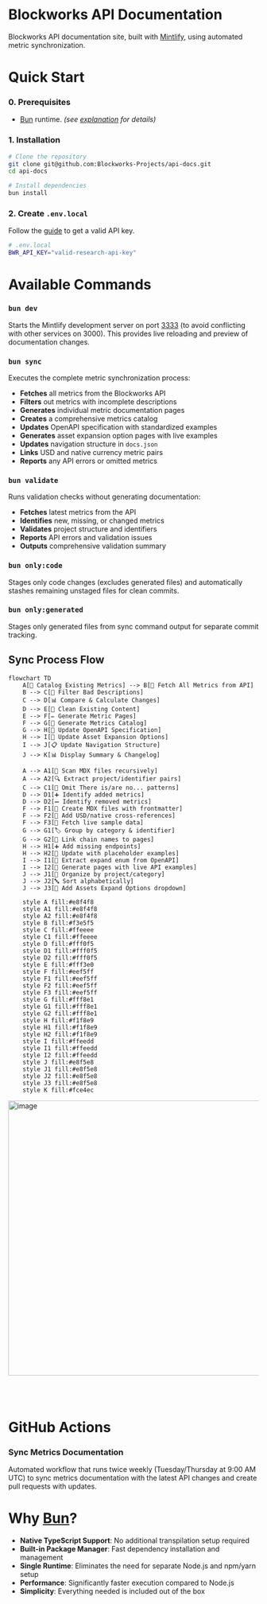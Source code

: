 # Blockworks API Documentation

Blockworks API documentation site, built with [Mintlify](https://mintlify.com), using automated metric synchronization.

# Quick Start

### 0. Prerequisites

- [Bun](https://bun.sh) runtime.  _(see [explanation](#why-bun) for details)_

### 1. Installation

```bash
# Clone the repository
git clone git@github.com:Blockworks-Projects/api-docs.git
cd api-docs

# Install dependencies
bun install
```

### 2. Create `.env.local`

Follow the [guide](https://docs.blockworksresearch.com/getting-started#complete-walkthrough) to get a valid API key.

```bash
# .env.local
BWR_API_KEY="valid-research-api-key"
```

# Available Commands

### `bun dev`
Starts the Mintlify development server on port [3333](http://localhost:3333) (to avoid conflicting with other services on 3000). This provides live reloading and preview of documentation changes.

### `bun sync`
Executes the complete metric synchronization process:

- **Fetches** all metrics from the Blockworks API
- **Filters** out metrics with incomplete descriptions
- **Generates** individual metric documentation pages
- **Creates** a comprehensive metrics catalog
- **Updates** OpenAPI specification with standardized examples
- **Generates** asset expansion option pages with live examples
- **Updates** navigation structure in `docs.json`
- **Links** USD and native currency metric pairs
- **Reports** any API errors or omitted metrics

### `bun validate`
Runs validation checks without generating documentation:

- **Fetches** latest metrics from the API
- **Identifies** new, missing, or changed metrics
- **Validates** project structure and identifiers
- **Reports** API errors and validation issues
- **Outputs** comprehensive validation summary

### `bun only:code`
Stages only code changes (excludes generated files) and automatically stashes remaining unstaged files for clean commits.

### `bun only:generated`
Stages only generated files from sync command output for separate commit tracking.

## Sync Process Flow

```mermaid
flowchart TD
    A[📂 Catalog Existing Metrics] --> B[🔎 Fetch All Metrics from API]
    B --> C[🚫 Filter Bad Descriptions]
    C --> D[📊 Compare & Calculate Changes]
    D --> E[🧹 Clean Existing Content]
    E --> F[✏️ Generate Metric Pages]
    F --> G[📖 Generate Metrics Catalog]
    G --> H[🔧 Update OpenAPI Specification]
    H --> I[🎯 Update Asset Expansion Options]
    I --> J[📋 Update Navigation Structure]
    J --> K[📊 Display Summary & Changelog]
    
    A --> A1[📁 Scan MDX files recursively]
    A --> A2[🔍 Extract project/identifier pairs]
    C --> C1[🚫 Omit There is/are no... patterns]
    D --> D1[➕ Identify added metrics]
    D --> D2[➖ Identify removed metrics]
    F --> F1[📝 Create MDX files with frontmatter]
    F --> F2[🔗 Add USD/native cross-references]
    F --> F3[📄 Fetch live sample data]
    G --> G1[🏷️ Group by category & identifier]
    G --> G2[🔗 Link chain names to pages]
    H --> H1[➕ Add missing endpoints]
    H --> H2[🔄 Update with placeholder examples]
    I --> I1[📝 Extract expand enum from OpenAPI]
    I --> I2[📄 Generate pages with live API examples]
    J --> J1[📁 Organize by project/category]
    J --> J2[🔤 Sort alphabetically]
    J --> J3[📂 Add Assets Expand Options dropdown]
    
    style A fill:#e8f4f8
    style A1 fill:#e8f4f8
    style A2 fill:#e8f4f8
    style B fill:#f3e5f5
    style C fill:#ffeeee
    style C1 fill:#ffeeee
    style D fill:#fff0f5
    style D1 fill:#fff0f5
    style D2 fill:#fff0f5
    style E fill:#fff3e0
    style F fill:#eef5ff
    style F1 fill:#eef5ff
    style F2 fill:#eef5ff
    style F3 fill:#eef5ff
    style G fill:#fff8e1
    style G1 fill:#fff8e1
    style G2 fill:#fff8e1
    style H fill:#f1f8e9
    style H1 fill:#f1f8e9
    style H2 fill:#f1f8e9
    style I fill:#ffeedd
    style I1 fill:#ffeedd
    style I2 fill:#ffeedd
    style J fill:#e8f5e8
    style J1 fill:#e8f5e8
    style J2 fill:#e8f5e8
    style J3 fill:#e8f5e8
    style K fill:#fce4ec
```

<img width="621" height="553" alt="image" src="https://github.com/user-attachments/assets/0a7d9eae-23dd-41e5-946b-597cf844759b" />

<br /><br />

# GitHub Actions

### Sync Metrics Documentation
Automated workflow that runs twice weekly (Tuesday/Thursday at 9:00 AM UTC) to sync metrics documentation with the latest API changes and create pull requests with updates.

# Why [Bun](https://bun.sh)?

- **Native TypeScript Support**: No additional transpilation setup required
- **Built-in Package Manager**: Fast dependency installation and management
- **Single Runtime**: Eliminates the need for separate Node.js and npm/yarn setup
- **Performance**: Significantly faster execution compared to Node.js
- **Simplicity**: Everything needed is included out of the box
